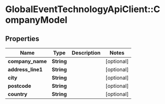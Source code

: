 # GlobalEventTechnologyApiClient::CompanyModel

## Properties
Name | Type | Description | Notes
------------ | ------------- | ------------- | -------------
**company_name** | **String** |  | [optional] 
**address_line1** | **String** |  | [optional] 
**city** | **String** |  | [optional] 
**postcode** | **String** |  | [optional] 
**country** | **String** |  | [optional] 



